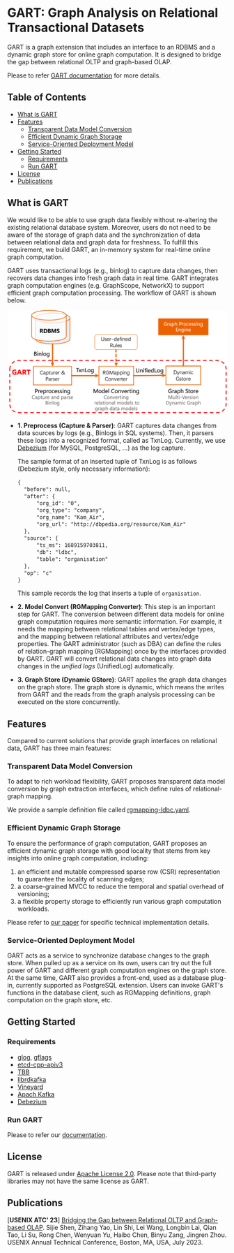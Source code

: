 # GART: Graph Analysis on Relational Transactional Datasets

GART is a graph extension that includes an interface to an RDBMS and a dynamic graph store for online graph computation. It is designed to bridge the gap between relational OLTP and graph-based OLAP.

Please to refer [GART documentation](https://graphscope.github.io/GART) for more details.

## Table of Contents
- [What is GART](#what-is-gart)
- [Features](#features)
    - [Transparent Data Model Conversion](#transparent-data-model-conversion)
    - [Efficient Dynamic Graph Storage](#efficient-dynamic-graph-storage)
    - [Service-Oriented Deployment Model](#service-oriented-deployment-model)
- [Getting Started](#getting-started)
    - [Requirements](#requirements)
    - [Run GART](#run-gart)
- [License](#license)
- [Publications](#publications)

## What is GART

We would like to be able to use graph data flexibly without re-altering the existing relational database system. Moreover, users do not need to be aware of the storage of graph data and the synchronization of data between relational data and graph data for freshness. To fulfill this requirement, we build GART, an in-memory system for real-time online graph computation.

GART uses transactional logs (e.g., binlog) to capture data changes, then recovers data changes into fresh graph data in real time. GART integrates graph computation engines (e.g. GraphScope, NetworkX) to support efficient graph computation processing. The workflow of GART is shown below.

![](docs/images/arch.png)

- **1. Preprocess (Capture & Parser)**:
GART captures data changes from data sources by logs (e.g., Binlogs in SQL systems). Then, it parsers these logs into a recognized format, called as TxnLog. Currently, we use [Debezium](https://debezium.io/) (for MySQL, PostgreSQL, ...) as the log capture.

    The sample format of an inserted tuple of TxnLog is as follows (Debezium style, only necessary information):
  ```
  {
    "before": null,
    "after": {
        "org_id": "0",
        "org_type": "company",
        "org_name": "Kam_Air",
        "org_url": "http://dbpedia.org/resource/Kam_Air"
    },
    "source": {
        "ts_ms": 1689159703811,
        "db": "ldbc",
        "table": "organisation"
    },
    "op": "c"
  }
  ```
  This sample records the log that inserts a tuple of `organisation`.

- **2. Model Convert (RGMapping Converter)**:
This step is an important step for GART. The conversion between different data models for online graph computation requires more semantic information.
For example, it needs the mapping between relational tables and vertex/edge types, and the mapping between relational attributes and vertex/edge properties.
The GART administrator (such as DBA) can define the rules of relation-graph mapping (RGMapping) once by the interfaces provided by GART.
GART will convert relational data changes into graph data changes in the *unified logs* (UnifiedLog) automatically.

- **3. Graph Store (Dynamic GStore)**:
GART applies the graph data changes on the graph store. The graph store is dynamic, which means the writes from GART and the reads from the graph analysis processing can be executed on the store concurrently.

## Features

Compared to current solutions that provide graph interfaces on relational data, GART has three main features:

### Transparent Data Model Conversion
To adapt to rich workload flexibility, GART proposes transparent data model conversion by graph extraction interfaces, which define rules of relational-graph mapping.

We provide a sample definition file called [rgmapping-ldbc.yaml](vegito/test/schema/rgmapping-ldbc.yaml).

### Efficient Dynamic Graph Storage
To ensure the performance of graph computation, GART proposes an efficient dynamic graph storage with good locality that stems from key insights into online graph computation, including:
1. an efficient and mutable compressed sparse row (CSR) representation to guarantee the locality of scanning edges;
2. a coarse-grained MVCC to reduce the temporal and spatial overhead of versioning;
3. a flexible property storage to efficiently run various graph computation workloads.

Please refer to [our paper](https://www.usenix.org/conference/atc23/presentation/shen) for specific technical implementation details.

### Service-Oriented Deployment Model
GART acts as a service to synchronize database changes to the graph store.
When pulled up as a service on its own, users can try out the full power of GART and different graph computation engines on the graph store.
At the same time, GART also provides a front-end, used as a database plug-in, currently supported as PostgreSQL extension.
Users can invoke GART's functions in the database client, such as RGMapping definitions, graph computation on the graph store, etc.

## Getting Started

### Requirements

- [glog](https://github.com/google/glog), [gflags](https://github.com/gflags/gflags)
- [etcd-cpp-apiv3](https://github.com/etcd-cpp-apiv3/etcd-cpp-apiv3)
- [TBB](https://github.com/oneapi-src/oneTBB)
- [librdkafka](https://github.com/confluentinc/librdkafka)
- [Vineyard](https://github.com/v6d-io/v6d)
- [Apach Kafka](https://kafka.apache.org/quickstart)
- [Debezium](https://github.com/debezium/debezium)

### Run GART

Please to refer our [documentation](https://graphscope.github.io/GART/documentation/getting-started/quick-start.html).

## License

GART is released under [Apache License 2.0](https://www.apache.org/licenses/LICENSE-2.0). Please note that third-party libraries may not have the same license as GART.


## Publications

[**USENIX ATC' 23**] [Bridging the Gap between Relational OLTP and Graph-based OLAP](https://www.usenix.org/conference/atc23/presentation/shen). Sijie Shen, Zihang Yao, Lin Shi, Lei Wang, Longbin Lai, Qian Tao, Li Su, Rong Chen, Wenyuan Yu, Haibo Chen, Binyu Zang, Jingren Zhou. USENIX Annual Technical Conference, Boston, MA, USA, July 2023.
